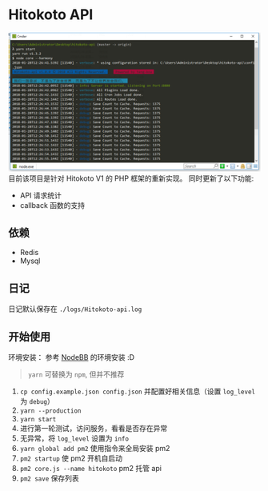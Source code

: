 # Hitokoto API
![alt](./img/screenshot.png)
目前该项目是针对 Hitokoto V1 的 PHP 框架的重新实现。
同时更新了以下功能:
* API 请求统计
* callback 函数的支持

## 依赖
* Redis
* Mysql

## 日记
日记默认保存在 `./logs/Hitokoto-api.log`

## 开始使用
环境安装： 参考 [NodeBB](http://docs.nodebb-cn.org) 的环境安装 :D

> `yarn` 可替换为 `npm`, 但并不推荐

1. `cp config.example.json config.json` 并配置好相关信息（设置 `log_level` 为 `debug`）
2. `yarn --production`
3. `yarn start` 
4. 进行第一轮测试，访问服务，看看是否存在异常
5. 无异常，将 `log_level` 设置为 `info`
6. `yarn global add pm2` 使用指令来全局安装 pm2
7. `pm2 startup` 使 pm2 开机自启动
8. `pm2 core.js --name hitokoto` pm2 托管 api
9. `pm2 save` 保存列表
